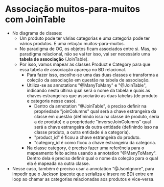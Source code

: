 # Associação muitos-para-muitos com JoinTable

- No diagrama de classes:
  - Um produto pode ter várias categorias e uma categoria pode ter vários produtos. É uma relação muitos-para-muitos.
  - No paradigma de OO, os objetos ficam associados entre si. Mas, no paradigma relacional, não se vai ter isso, vai ser necessário uma **tabela de associação** (JoinTable).
  - Por isso, vamos mapear as classes Product e Category para que essa tabela de associação apareça no BD relacional.
    - Para fazer isso, escolhe-se uma das duas classes e transforma a coleção da associação em questão na tabela de associação.
    - Utiliza-se as annotations "@ManyToMany" e "@JoinTable", indicando nesta última qual será o nome da tabela e quais as chaves estrangeiras que associarão as duas tabelas (de produto e categoria nesse caso).
      - Dentro da annotation "@JoinTable", é preciso definir na propriedade "joinColumns" qual será a chave estrangeira da classe em questão (definindo isso na classe de produto, seria a de produto) e a propriedade "inverseJoinColumns" qual será a chave estrangeira da outra entidade (definindo isso na classe produto, a outra entidade é a categoria).
      - "product_id" é ficou a chave estrangeira do produto.
      - "category_id é como ficou a chave estrangeira da categoria.
    - Na classe category, é preciso fazer uma referência para o mapeamento feito acima usando a annotation "@ManyToMany". Dentro dela é preciso definir qual o nome da coleção para o qual ela é mapeada na outra classe.
- Nesse caso, também é preciso usar a annotation "@JsonIgnore", para impedir que o Jackson (pacote que serializa e insere no BD) entre em loop ao chamar as categorias relacionadas aos produtos e vice-versa.
